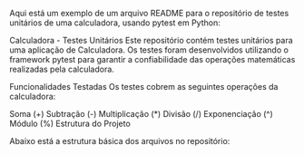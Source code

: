 
Aqui está um exemplo de um arquivo README para o repositório de testes unitários de uma calculadora, usando pytest em Python:

Calculadora - Testes Unitários
Este repositório contém testes unitários para uma aplicação de Calculadora. Os testes foram desenvolvidos utilizando o framework pytest para garantir a confiabilidade das operações matemáticas realizadas pela calculadora.

Funcionalidades Testadas
Os testes cobrem as seguintes operações da calculadora:

Soma (+)
Subtração (-)
Multiplicação (*)
Divisão (/)
Exponenciação (^)
Módulo (%)
Estrutura do Projeto

Abaixo está a estrutura básica dos arquivos no repositório:

